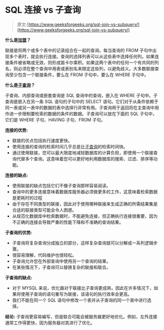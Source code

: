 # SQL 连接 vs 子查询

> 原文:[https://www.geeksforgeeks.org/sql-join-vs-subquery/](https://www.geeksforgeeks.org/sql-join-vs-subquery/)

**什么是[加盟](https://www.geeksforgeeks.org/sql-join-set-1-inner-left-right-and-full-joins/)？**

联接是将两个或多个表中的记录组合在一起的查询。每当查询的 FROM 子句中出现多个表时，就会执行连接。查询的选择列表可以从这些表中选择任何列。如果连接条件被省略或无效，则形成笛卡尔乘积。如果这两个表中的任何一个有共同的列名，则必须在整个查询中用表或表别名来限定这些列，以避免歧义。大多数联接查询至少包含一个联接条件，要么在 FROM 子句中，要么在 WHERE 子句中。

**什么是[子查询](https://www.geeksforgeeks.org/sql-subquery/)？**

子查询、内部查询或嵌套查询是 SQL 查询中的查询，嵌入在 WHERE 子句中。子查询是嵌入在另一条 SQL 语句的子句中的 SELECT 语句。它们对于从条件依赖于同一表或另一表中的数据的表中选择行非常有用。子查询用于返回将在主查询中用作进一步限制要检索的数据的条件的数据。子查询可以放在下面的 SQL 子句中，它们是 WHERE 子句、HAVING 子句、FROM 子句。

**连接的优势:**

*   联接的优点包括执行速度更快。
*   使用连接的查询的检索时间几乎总是比[子查询](https://www.geeksforgeeks.org/sql-sub-queries/)的检索时间快。
*   通过使用联接，您可以最大限度地减轻数据库的计算负担，即使用一个联接查询代替多个查询。这意味着您可以更好地利用数据库的搜索、过滤、排序等功能。

**连接的缺点:**

*   使用联接的缺点包括它们不像子查询那样容易阅读。
*   查询中的更多连接意味着数据库服务器必须做更多的工作，这意味着检索数据是更耗时的过程
*   由于存在不同类型的联接，因此对于使用哪种联接来生成正确的所需结果集是合适的联接类型可能会令人困惑。
*   从规范化数据库中检索数据时，不能避免连接，但正确执行连接很重要，因为不正确的连接会导致严重的性能下降和不准确的查询结果。

**子查询的优势:**

*   子查询将复杂查询分成独立的部分，这样复杂查询就可以分解成一系列逻辑步骤。
*   很容易理解，代码维护也很轻松。
*   子查询允许您在外部查询中使用另一个查询的结果。
*   在某些情况下，子查询可以替换复杂的联接和联合。

**子查询的缺点:**

*   对于 MYSQL 来说，优化器对于联接比子查询更成熟，因此在许多情况下，如果将使用子查询的语句重写为联接，该语句的执行效率会更高。
*   我们不能在同一个 SQL 语句中修改一个表并从子查询的同一个表中进行选择。

**结论:**
子查询更容易编写，但是联合可能会被服务器更好地优化。例如，左外连接通常工作得更快，因为服务器对其进行了优化。